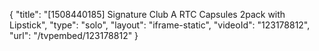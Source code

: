 {
    "title": "[1508440185] Signature Club A RTC Capsules 2pack with Lipstick",
    "type": "solo",
    "layout": "iframe-static",
    "videoId": "123178812",
    "url": "\/tvpembed\/123178812"
}